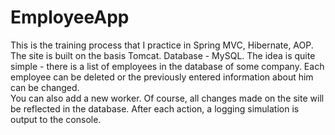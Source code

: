 # EmployeeApp
This is the training process that I practice in Spring MVC, Hibernate, AOP. The site is built on the basis Tomcat. Database - MySQL.
The idea is quite simple - there is a list of employees in the database of some company. Each employee can be deleted or the previously entered information about him can be changed.\
You can also add a new worker. Of course, all changes made on the site will be reflected in the database.
After each action, a logging simulation is output to the console.